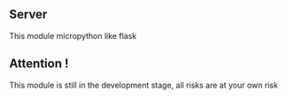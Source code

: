 ## Server

This module micropython like flask

## Attention !

This module is still in the development stage, all risks are at your own risk
